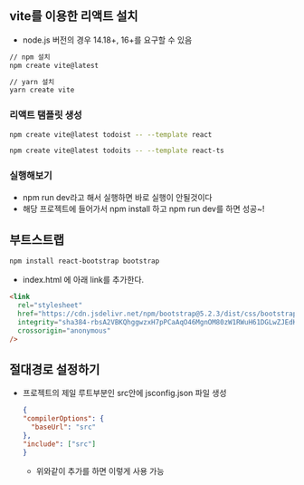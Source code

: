 ## vite를 이용한 리액트 설치

- node.js 버전의 경우 14.18+, 16+를 요구할 수 있음

```sh
// npm 설치
npm create vite@latest

// yarn 설치
yarn create vite
```

### 리액트 탬플릿 생성

```sh
npm create vite@latest todoist -- --template react

npm create vite@latest todoits -- --template react-ts
```

### 실행해보기

- npm run dev라고 해서 실행하면 바로 실행이 안될것이다
- 해당 프로젝트에 들어가서 npm install 하고 npm run dev를 하면 성공~!

## 부트스트랩

```sh
npm install react-bootstrap bootstrap
```

- index.html 에 아래 link를 추가한다.

```html
<link
  rel="stylesheet"
  href="https://cdn.jsdelivr.net/npm/bootstrap@5.2.3/dist/css/bootstrap.min.css"
  integrity="sha384-rbsA2VBKQhggwzxH7pPCaAqO46MgnOM80zW1RWuH61DGLwZJEdK2Kadq2F9CUG65"
  crossorigin="anonymous"
/>
```

## 절대경로 설정하기
- 프로젝트의 제일 루트부분인 src안에 jsconfig.json 파일 생성
  ```json
  {
  "compilerOptions": {
    "baseUrl": "src"
  },
  "include": ["src"]
  }
  ```

  - 위와같이 추가를 하면 이렇게 사용 가능